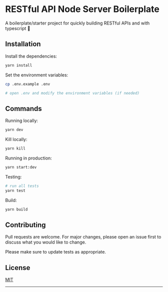 # RESTful API Node Server Boilerplate

A boilerplate/starter project for quickly building RESTful APIs and with typescript 🚀

## Installation

Install the dependencies:

```bash
yarn install
```

Set the environment variables:

```bash
cp .env.example .env

# open .env and modify the environment variables (if needed)
```

## Commands

Running locally:

```bash
yarn dev
```

Kill locally:

```bash
yarn kill
```

Running in production:

```bash
yarn start:dev
```

Testing:

```bash
# run all tests
yarn test
```

Build:

```bash
yarn build
```

## Contributing

Pull requests are welcome. For major changes, please open an issue first to discuss what you would like to change.

Please make sure to update tests as appropriate.

## License

[MIT](https://choosealicense.com/licenses/mit/)

<hr>





